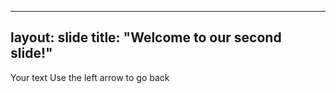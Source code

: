 
---
layout: slide
title: "Welcome to our second slide!"
---
Your text
Use the left arrow to go back
